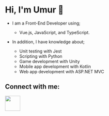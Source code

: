 <!--
**UmurErgenay/UmurErgenay** is a ✨ _special_ ✨ repository because its `README.md` (this file) appears on your GitHub profile.

Here are some ideas to get you started:

- 🔭 I’m currently working on ...
- 🌱 I’m currently learning ...
- 👯 I’m looking to collaborate on ...
- 🤔 I’m looking for help with ...
- 💬 Ask me about ...
- 📫 How to reach me: ...
- 😄 Pronouns: ...
- ⚡ Fun fact: ...
-->
# Hi, I'm Umur 👋

- I am a Front-End Developer using;
  - Vue.js, JavaScript, and TypeScript.

- In addition, I have knowledge about;
  - Unit testing with Jest
  - Scripting with Python
  - Game development with Unity
  - Mobile app development with Kotlin
  - Web app development with ASP.NET MVC

## Connect with me:
<a href="https://www.linkedin.com/in/umur-ergenay/"><img src="https://raw.githubusercontent.com/rahuldkjain/github-profile-readme-generator/master/src/images/icons/Social/linked-in-alt.svg" width="50" height="50"></img></a>
